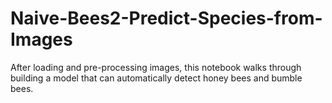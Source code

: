 # Naive-Bees2-Predict-Species-from-Images
After loading and pre-processing images, this notebook walks through building a model that can automatically detect honey bees and bumble bees.
